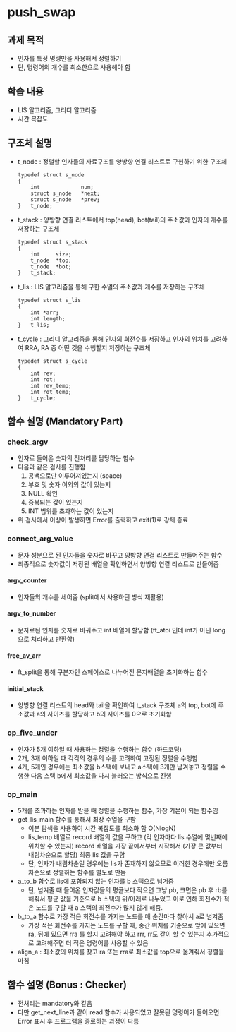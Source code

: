 # push_swap

## 과제 목적

- 인자를 특정 명령만을 사용해서 정렬하기
- 단, 명령어의 개수를 최소한으로 사용해야 함

## 학습 내용

- LIS 알고리즘, 그리디 알고리즘
- 시간 복잡도

## 구조체 설명

- t_node : 정렬할 인자들의 자료구조를 양방향 연결 리스트로 구현하기 위한 구조체
    
    ```
    typedef struct s_node
    {
    	int				num;
    	struct s_node	*next;
    	struct s_node	*prev;
    }	t_node;
    ```
    
- t_stack : 양방향 연결 리스트에서 top(head), bot(tail)의 주소값과 인자의 개수를 저장하는 구조체
    
    ```
    typedef struct s_stack
    {
    	int		size;
    	t_node	*top;
    	t_node	*bot;
    }	t_stack;
    ```
    
- t_lis : LIS 알고리즘을 통해 구한 수열의 주소값과 개수를 저장하는 구조체
    
    ```
    typedef struct s_lis
    {
    	int	*arr;
    	int	length;
    }	t_lis;
    ```
    
- t_cycle : 그리디 알고리즘을 통해 인자의 회전수를 저장하고 인자의 위치를 고려하여 RRA, RA 중 어떤 것을 수행할지 저장하는 구조체
    
    ```
    typedef struct s_cycle
    {
    	int	rev;
    	int	rot;
    	int	rev_temp;
    	int	rot_temp;
    }	t_cycle;
    ```
    
## 함수 설명 (Mandatory Part)

### check_argv

- 인자로 들어온 숫자의 전처리를 담당하는 함수
- 다음과 같은 검사를 진행함
  1. 공백으로만 이루어져있는지 (space)
  2. 부호 및 숫자 이외의 값이 있는지
  3. NULL 확인
  4. 중복되는 값이 있는지
  5. INT 범위를 초과하는 값이 있는지
- 위 검사에서 이상이 발생하면 Error를 출력하고 exit(1)로 강제 종료

### connect_arg_value

- 문자 성분으로 된 인자들을 숫자로 바꾸고 양방향 연결 리스트로 만들어주는 함수
- 최종적으로 숫자값이 저장된 배열을 확인하면서 양방향 연결 리스트로 만들어줌

#### argv_counter

- 인자들의 개수를 세어줌 (split에서 사용하던 방식 재활용)

#### argv_to_number

- 문자로된 인자를 숫자로 바꿔주고 int 배열에 할당함 (ft_atoi 인데 int가 아닌 long으로 처리하고 반환함)

#### free_av_arr
- ft_split을 통해 구분자인 스페이스로 나누어진 문자배열을 초기화하는 함수


#### initial_stack

- 양방향 연결 리스트의 head와 tail을 확인하여 t_stack 구조체 a의 top, bot에 주소값과 a의 사이즈를 할당하고 b의 사이즈를 0으로 초기화함

### op_five_under

- 인자가 5개 이하일 때 사용하는 정렬을 수행하는 함수 (하드코딩)
- 2개, 3개 이하일 때 각각의 경우의 수를 고려하여 고정된 정렬을 수행함
- 4개, 5개인 경우에는 최소값을 b스택에 보내고 a스택에 3개만 남겨놓고 정렬을 수행한 다음 스택 b에서 최소값을 다시 불러오는 방식으로 진행

### op_main

- 5개를 초과하는 인자를 받을 때 정렬을 수행하는 함수, 가장 기본이 되는 함수임
- get_lis_main 함수를 통해서 최장 수열을 구함
    - 이분 탐색을 사용하여 시간 복잡도를 최소화 함 O(NlogN)
    - lis_temp 배열로 record 배열의 값을 구하고 (각 인자마다 lis 수열에 몇번째에 위치할 수 있는지) record 배열을 가장 끝에서부터 시작해서 (가장 큰 값부터 내림차순으로 할당) 최종 lis 값을 구함
    - 단, 인자가 내림차순일 경우에는 lis가 존재하지 않으므로 이러한 경우에만 오름차순으로 정렬하는 함수를 별도로 만듬
- a_to_b 함수로 lis에 포함되지 않는 인자를 b 스택으로 넘겨줌
    - 단, 넘겨줄 때 들어온 인자값들의 평균보다 작으면 그냥 pb, 크면은 pb 후 rb를 해줘서 평균 값을 기준으로 b 스택의 위/아래로 나누었고 이로 인해 회전수가 적은 노드를 구할 때 a 스택의 회전수가 많지 않게 해줌.
- b_to_a 함수로 가장 적은 회전수를 가지는 노드를 매 순간마다 찾아서 a로 넘겨줌
    - 가장 적은 회전수를 가지는 노드를 구할 때, 중간 위치를 기준으로 앞에 있으면 ra, 뒤에 있으면 rra 를 할지 고려해야 하고 rrr, rr도 같이 할 수 있는지 추가적으로 고려해주면 더 적은 명령어를 사용할 수 있음
- align_a : 최소값의 위치를 찾고 ra 또는 rra로 최소값을 top으로 옮겨줘서 정렬을 마침

## 함수 설명 (Bonus : Checker)

- 전처리는 mandatory와 같음
- 다만 get_next_line과 같이 read 함수가 사용되었고 잘못된 명령어가 들어오면 Error 표시 후 프로그램을 종료하는 과정이 다름
